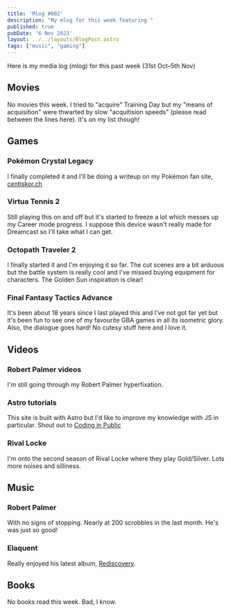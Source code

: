 ```yaml
---
title: 'Mlog #002'
description: "My mlog for this week featuring "
published: true
pubDate: '6 Nov 2023'
layout: ../../layouts/BlogPost.astro
tags: ["music", "gaming"]
---
```


Here is my media log (mlog) for this past week (31st Oct–5th Nov)

## Movies

No movies this week. I tried to "acquire" Training Day but my "means of acquisition" were thwarted by slow "acquitision speeds" (please read between the lines here). It's on my list though!

## Games

### Pokémon Crystal Legacy

I finally completed it and I'll be doing a writeup on my Pokémon fan site, [centiskor.ch](https://centiskor.ch/)

### Virtua Tennis 2

Still playing this on and off but it's started to freeze a lot which messes up my Career mode progress. I suppose this device wasn't really made for Dreamcast so I'll take what I can get.

### Octopath Traveler 2

I finally started it and I'm enjoying it so far. The cut scenes are a bit arduous but the battle system is really cool and I've missed buying equipment for characters. The Golden Sun inspiration is clear!

### Final Fantasy Tactics Advance

It's been about 18 years since I last played this and I've not got far yet but it's been fun to see one of my favourite GBA games in all its isometric glory. Also, the dialogue goes hard! No cutesy stuff here and I love it.

## Videos

### Robert Palmer videos

I'm still going through my Robert Palmer hyperfixation.

### Astro tutorials

This site is built with Astro but I'd like to improve my knowledge with JS in particular. Shout out to [Coding in Public](https://www.youtube.com/@CodinginPublic)

### Rival Locke

I'm onto the second season of Rival Locke where they play Gold/Silver. Lots more noises and silliness.

## Music

### Robert Palmer

With no signs of stopping. Nearly at 200 scrobbles in the last month. He's was just so good!

### Elaquent

Really enjoyed his latest album, [Rediscovery](https://open.spotify.com/album/5P7jvvJmgoYxcgNFY43bZc?si=q3ZOmidWQkekee60hfvXfA).

## Books

No books read this week. Bad, I know.